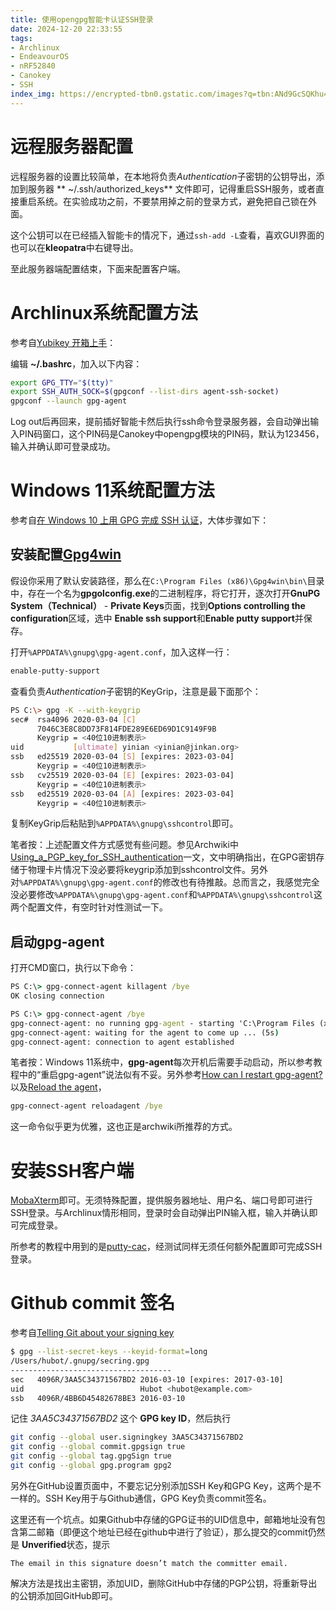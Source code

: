 ```yaml
---
title: 使用opengpg智能卡认证SSH登录
date: 2024-12-20 22:33:55
tags:
- Archlinux
- EndeavourOS
- nRF52840
- Canokey
- SSH
index_img: https://encrypted-tbn0.gstatic.com/images?q=tbn:ANd9GcSQKhu4nmsbK_PpR5Q7JcpLj-KOvqdWmjXLMsJa5ed0UHavCc2vd-s_0E7dI7BtYCvj_w&usqp=CAU
---
```

# 远程服务器配置
远程服务器的设置比较简单，在本地将负责*Authentication*子密钥的公钥导出，添加到服务器 ** ~/.ssh/authorized_keys** 文件即可，记得重启SSH服务，或者直接重启系统。在实验成功之前，不要禁用掉之前的登录方式，避免把自己锁在外面。

这个公钥可以在已经插入智能卡的情况下，通过`ssh-add -L`查看，喜欢GUI界面的也可以在**kleopatra**中右键导出。

至此服务器端配置结束，下面来配置客户端。
# Archlinux系统配置方法
参考自[Yubikey 开箱上手](https://www.kxxt.dev/blog/yubikey-oobe/)：

编辑 **~/.bashrc**，加入以下内容：
```bash
export GPG_TTY="$(tty)"
export SSH_AUTH_SOCK=$(gpgconf --list-dirs agent-ssh-socket)
gpgconf --launch gpg-agent
```
Log out后再回来，提前插好智能卡然后执行ssh命令登录服务器，会自动弹出输入PIN码窗口，这个PIN码是Canokey中opengpg模块的PIN码，默认为123456，输入并确认即可登录成功。

# Windows 11系统配置方法
参考自[在 Windows 10 上用 GPG 完成 SSH 认证](https://lab.jinkan.org/2021/08/01/using-gpg-for-ssh-authentication-on-windows-10/)，大体步骤如下：
## 安装配置[Gpg4win](https://www.gpg4win.org/download.html)
假设你采用了默认安装路径，那么在`C:\Program Files (x86)\Gpg4win\bin\`目录中，存在一个名为**gpgolconfig.exe**的二进制程序，将它打开，逐次打开**GnuPG System（Technical）** - **Private Keys**页面，找到**Options controlling the configuration**区域，选中 **Enable ssh support**和**Enable putty support**并保存。

打开`%APPDATA%\gnupg\gpg-agent.conf`，加入这样一行：
```bash
enable-putty-support
```
查看负责*Authentication*子密钥的KeyGrip，注意是最下面那个：
```bash
PS C:\> gpg -K --with-keygrip
sec#  rsa4096 2020-03-04 [C]
      7046C3E8C8DD73F814FDE289E6ED69D1C9149F9B
      Keygrip = <40位10进制表示>
uid           [ultimate] yinian <yinian@jinkan.org>
ssb   ed25519 2020-03-04 [S] [expires: 2023-03-04]
      Keygrip = <40位10进制表示>
ssb   cv25519 2020-03-04 [E] [expires: 2023-03-04]
      Keygrip = <40位10进制表示>
ssb   ed25519 2020-03-04 [A] [expires: 2023-03-04]
      Keygrip = <40位10进制表示>
```
复制KeyGrip后粘贴到`%APPDATA%\gnupg\sshcontrol`即可。

笔者按：上述配置文件方式感觉有些问题。参见Archwiki中[Using_a_PGP_key_for_SSH_authentication](https://wiki.archlinux.org/title/GnuPG#Using_a_PGP_key_for_SSH_authentication)一文，文中明确指出，在GPG密钥存储于物理卡片情况下没必要将keygrip添加到sshcontrol文件。另外对`%APPDATA%\gnupg\gpg-agent.conf`的修改也有待推敲。总而言之，我感觉完全没必要修改`%APPDATA%\gnupg\gpg-agent.conf`和`%APPDATA%\gnupg\sshcontrol`这两个配置文件，有空时针对性测试一下。
## 启动gpg-agent
打开CMD窗口，执行以下命令：
```cmd
PS C:\> gpg-connect-agent killagent /bye
OK closing connection

PS C:\> gpg-connect-agent /bye
gpg-connect-agent: no running gpg-agent - starting 'C:\Program Files (x86)\Gpg4win\..\GnuPG\bin\gpg-agent.exe'
gpg-connect-agent: waiting for the agent to come up ... (5s)
gpg-connect-agent: connection to agent established
```

笔者按：Windows 11系统中，**gpg-agent**每次开机后需要手动启动，所以参考教程中的“重启gpg-agent”说法似有不妥。另外参考[How can I restart gpg-agent?](https://superuser.com/questions/1075404/how-can-i-restart-gpg-agent)以及[Reload the agent](https://wiki.archlinux.org/title/GnuPG#Reload_the_agent)，
```cmd
gpg-connect-agent reloadagent /bye
```
这一命令似乎更为优雅，这也正是archwiki所推荐的方式。
# 安装SSH客户端
[MobaXterm](https://mobaxterm.mobatek.net/)即可。无须特殊配置，提供服务器地址、用户名、端口号即可进行SSH登录。与Archlinux情形相同，登录时会自动弹出PIN输入框，输入并确认即可完成登录。

所参考的教程中用到的是[putty-cac](https://github.com/NoMoreFood/putty-cac)，经测试同样无须任何额外配置即可完成SSH登录。
# Github commit 签名
参考自[Telling Git about your signing key](https://docs.github.com/en/authentication/managing-commit-signature-verification/telling-git-about-your-signing-key)
```bash
$ gpg --list-secret-keys --keyid-format=long
/Users/hubot/.gnupg/secring.gpg
------------------------------------
sec   4096R/3AA5C34371567BD2 2016-03-10 [expires: 2017-03-10]
uid                          Hubot <hubot@example.com>
ssb   4096R/4BB6D45482678BE3 2016-03-10
```
记住 *3AA5C34371567BD2* 这个 **GPG key ID**，然后执行
```bash
git config --global user.signingkey 3AA5C34371567BD2
git config --global commit.gpgsign true
git config --global tag.gpgSign true
git config --global gpg.program gpg2
```
另外在GitHub设置页面中，不要忘记分别添加SSH Key和GPG Key，这两个是不一样的。SSH Key用于与Github通信，GPG Key负责commit签名。

这里还有一个坑点。如果Github中存储的GPG证书的UID信息中，邮箱地址没有包含第二邮箱（即便这个地址已经在github中进行了验证），那么提交的commit仍然是 **Unverified**状态，提示

    The email in this signature doesn’t match the committer email.
    
解决方法是找出主密钥，添加UID，删除GitHub中存储的PGP公钥，将重新导出的公钥添加回GitHub即可。
